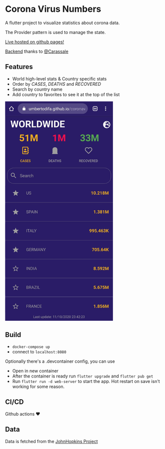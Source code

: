 # Corona Virus Numbers

A flutter project to visualize statistics about corona data.

The Provider pattern is used to manage the state.

[Live hosted on github pages!](https://umbertodifa.github.io/coronavirusnumbers-frontend/)

[Backend](https://github.com/Carassale/coronavirusnumbers-express-api) thanks to [@Carassale](https://github.com/Carassale) 

## Features
- World high-level stats & Country specific stats
- Order by _CASES_, _DEATHS_ and _RECOVERED_
- Search by country name
- Add country to favorites to see it at the top of the list

<img src="./screenshot.jpeg" width="350">

## Build
- `docker-compose up`
- connect to `localhost:8080`

Optionally there's a .devcontainer config, you can use
- Open in new container
- After the container is ready run `flutter upgrade` and `flutter pub get`
- Run `flutter run -d web-server` to start the app. 
Hot restart on save isn't working for some reason.

## CI/CD
 Github actions :heart:

## Data
Data is fetched from the [JohnHopkins Project](https://coronavirus.jhu.edu/map.html)
